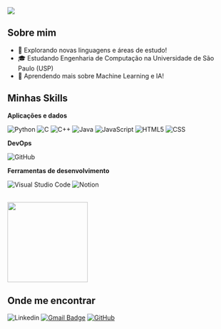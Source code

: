 ![](https://komarev.com/ghpvc/?username=Yudiaramos&color=006bed)

## Sobre mim

- 🤔 Explorando novas linguagens e áreas de estudo!
- 🎓 Estudando Engenharia de Computação na Universidade de São Paulo (USP)
- 🌱 Aprendendo mais sobre Machine Learning e IA!

## Minhas Skills

**Aplicações e dados**

![Python](https://img.shields.io/badge/Python-333333?style=flat&logo=python&logoColor=white)
![C](https://img.shields.io/badge/C-333333?style=flat&logo=c&logoColor=white)
![C++](https://img.shields.io/badge/-C++-333333?style=flat&logo=C%2B%2B&logoColor=00599C)
![Java](https://img.shields.io/badge/-Java-333333?style=flat&logo=Java&logoColor=007396)
![JavaScript](https://img.shields.io/badge/-JavaScript-333333?style=flat&logo=javascript)
![HTML5](https://img.shields.io/badge/-HTML5-333333?style=flat&logo=HTML5)
![CSS](https://img.shields.io/badge/-CSS-333333?style=flat&logo=CSS3&logoColor=1572B6)



**DevOps**

![GitHub](https://img.shields.io/badge/-GitHub-333333?style=flat&logo=github)

**Ferramentas de desenvolvimento**

![Visual Studio Code](https://img.shields.io/badge/-Visual%20Studio%20Code-333333?style=flat&logo=visual-studio-code&logoColor=007ACC)
![Notion](https://img.shields.io/badge/Notion-000000?style=for-the-badge&logo=notion&logoColor=white)

<br/>

<a href="https://github.com/Yudiaramos" title="Perfil do Yudi">
  <img height="180em" src="https://github-readme-stats.vercel.app/api?username=Yudiaramos&theme=dracula&show_icons=true" />
</a>

## Onde me encontrar

![Linkedin](https://img.shields.io/badge/-Yudi-blue?style=flat-square&logo=Linkedin&logoColor=white&link=(https://www.linkedin.com/in/yudi-asano-ramos/))
[![Gmail Badge](https://img.shields.io/badge/-yudiasanoramos@usp.br-006bed?style=flat-square&logo=Gmail&logoColor=white&link=mailto:SEU-EMAIL)](mailto:yudiasanoramos@usp.br)
[![GitHub](https://img.shields.io/github/followers/Yudiaramos?label=follow&style=social)](https://github.com/Yudiaramos)
